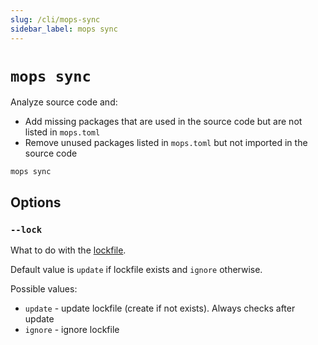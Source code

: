 ```yaml
---
slug: /cli/mops-sync
sidebar_label: mops sync
---
```


# `mops sync`

Analyze source code and:
- Add missing packages that are used in the source code but are not listed in `mops.toml`
- Remove unused packages listed in `mops.toml` but not imported in the source code

```
mops sync
```

## Options

### `--lock`

What to do with the [lockfile](/mops.lock).

Default value is `update` if lockfile exists and `ignore` otherwise.

Possible values:
- `update` - update lockfile (create if not exists). Always checks after update
- `ignore` - ignore lockfile
